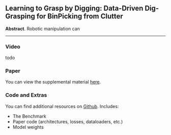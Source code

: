 ## Learning  to  Grasp  by  Digging:  Data-Driven  Dig-Grasping  for  BinPicking  from  Clutter

**Abstract**. Robotic manipulation can 

___
### Video

todo

### Paper

You can view the supplemental material [here](https://form2fit.github.io/supplemental.pdf).


### Code and Extras

You can find additional resources on [Github](https://github.com/kevinzakka/form2fit). Includes:  
  

-   The  Benchmark
-   Paper code (architectures, losses, dataloaders, etc.)
-   Model weights
